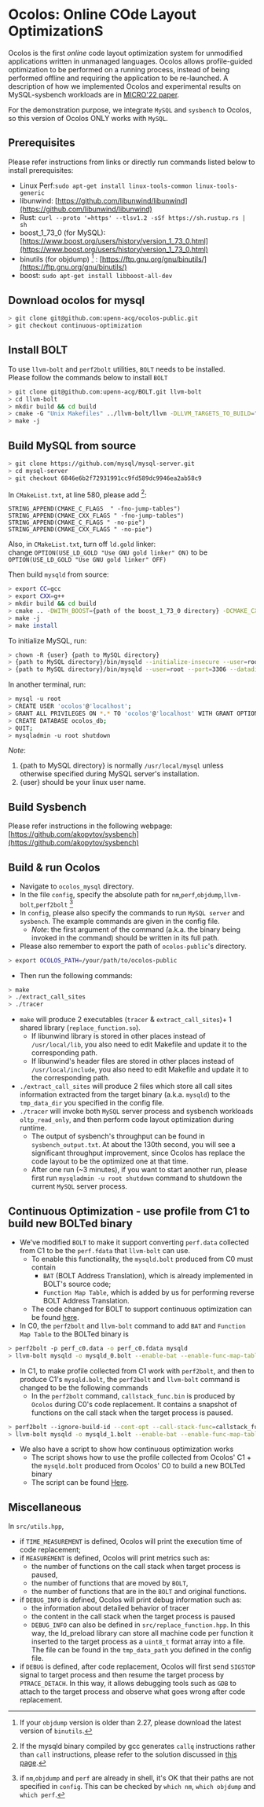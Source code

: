 # Ocolos: Online COde Layout OptimizationS
Ocolos is the first _online_ code layout optimization system for unmodified applications written in unmanaged languages. Ocolos allows profile-guided optimization to be performed on a running process, instead of being performed offline and requiring the application to be re-launched. A description of how we implemented Ocolos and experimental results on MySQL-sysbench workloads are in [MICRO'22 paper](https://ieeexplore.ieee.org/document/9923868).

For the demonstration purpose, we integrate `MySQL` and `sysbench` to Ocolos, so this version of Ocolos ONLY works with `MySQL`. 


## Prerequisites
Please refer instructions from links or directly run commands listed below to install prerequisites: 
- Linux Perf:`sudo apt-get install linux-tools-common linux-tools-generic` 
- libunwind: [https://github.com/libunwind/libunwind](https://github.com/libunwind/libunwind) 
- Rust: `curl --proto '=https' --tlsv1.2 -sSf https://sh.rustup.rs | sh` 
- boost_1_73_0 (for MySQL): [https://www.boost.org/users/history/version_1_73_0.html](https://www.boost.org/users/history/version_1_73_0.html) 
- binutils (for objdump) [^1] : [https://ftp.gnu.org/gnu/binutils/](https://ftp.gnu.org/gnu/binutils/) 
- boost: `sudo apt-get install libboost-all-dev` 
[^1]:If your `objdump` version is older than 2.27, please download the latest version of `binutils`.  

## Download ocolos for mysql
```bash
> git clone git@github.com:upenn-acg/ocolos-public.git
> git checkout continuous-optimization
```


## Install BOLT 
To use `llvm-bolt` and `perf2bolt` utilities, `BOLT` needs to be installed. \
Please follow the commands below to install `BOLT` 
```bash
> git clone git@github.com:upenn-acg/BOLT.git llvm-bolt
> cd llvm-bolt
> mkdir build && cd build
> cmake -G "Unix Makefiles" ../llvm-bolt/llvm -DLLVM_TARGETS_TO_BUILD="X86;AArch64" -DCMAKE_BUILD_TYPE=Release -DLLVM_ENABLE_ASSERTIONS=ON -DLLVM_ENABLE_PROJECTS="clang;lld;bolt"
> make -j
```


## Build MySQL from source 
```bash
> git clone https://github.com/mysql/mysql-server.git 
> cd mysql-server 
> git checkout 6846e6b2f72931991cc9fd589dc9946ea2ab58c9 
```
In `CMakeList.txt`, at line 580, please add [^2]: 
[^2]: If the mysqld binary compiled by gcc generates `callq` instructions rather than `call` instructions, please refer to the solution discussed in [this page](https://github.com/upenn-acg/ocolos-public/issues/1).

`STRING_APPEND(CMAKE_C_FLAGS  " -fno-jump-tables")` \
`STRING_APPEND(CMAKE_CXX_FLAGS " -fno-jump-tables")` \
`STRING_APPEND(CMAKE_C_FLAGS " -no-pie")` \
`STRING_APPEND(CMAKE_CXX_FLAGS " -no-pie")`

Also, in `CMakeList.txt`, turn off `ld.gold` linker: \
change `OPTION(USE_LD_GOLD "Use GNU gold linker" ON)` to be `OPTION(USE_LD_GOLD "Use GNU gold linker" OFF)`

Then build `mysqld` from source:
```bash
> export CC=gcc 
> export CXX=g++
> mkdir build && cd build 
> cmake .. -DWITH_BOOST={path of the boost_1_73_0 directory} -DCMAKE_CXX_LINK_FLAGS=-Wl,--emit-relocs -DCMAKE_C_LINK_FLAGS=-Wl,--emit-relocs -DBUILD_CONFIG=mysql_release 
> make -j
> make install
```


To initialize MySQL, run:
```bash
> chown -R {user} {path to MySQL directory}
> {path to MySQL directory}/bin/mysqld --initialize-insecure --user=root --datadir={your data dir path of MySQL} 
> {path to MySQL directory}/bin/mysqld --user=root --port=3306 --datadir={your data dir path of MySQL}
```
In another terminal, run:
```bash
> mysql -u root
> CREATE USER 'ocolos'@'localhost';
> GRANT ALL PRIVILEGES ON *.* TO 'ocolos'@'localhost' WITH GRANT OPTION;
> CREATE DATABASE ocolos_db;
> QUIT;
> mysqladmin -u root shutdown
```
_Note_: 
1. {path to MySQL directory} is normally `/usr/local/mysql` unless otherwise specified during MySQL server's installation.  
2. {user} should be your linux user name. 


## Build Sysbench 
Please refer instructions in the following webpage:\
[https://github.com/akopytov/sysbench](https://github.com/akopytov/sysbench) 


## Build & run Ocolos
- Navigate to `ocolos_mysql` directory.  
- In the file `config`, specify the absolute path for `nm`,`perf`,`objdump`,`llvm-bolt`,`perf2bolt` [^3]
   [^3]: if `nm`,`objdump` and `perf` are already in shell, it's OK that their paths are not specified in `config`. This can be checked by `which nm`, `which objdump` and `which perf`.
- In `config`, please also specify the commands to run `MySQL server` and `sysbench`. The example commands are given in the config file. 
   * _Note_: the first argument of the command (a.k.a. the binary being invoked in the command) should be written in its full path. 
- Please also remember to export the path of `ocolos-public`'s directory.
```bash
> export OCOLOS_PATH=/your/path/to/ocolos-public
```
- Then run the following commands:

```bash
> make
> ./extract_call_sites
> ./tracer

```
- `make` will produce 2 executables (`tracer` & `extract_call_sites`)+ 1 shared library (`replace_function.so`). 
   * If libunwind library is stored in other places instead of `/usr/local/lib`, you also need to edit Makefile and update it to the corresponding path.
   * If libunwind's header files are stored in other places instead of `/usr/local/include`, you also need to edit Makefile and update it to the corresponding path. 
- `./extract_call_sites` will produce 2 files which store all call sites information extracted from the target binary (a.k.a. `mysqld`) to the `tmp_data_dir` you specified in the config file. 
- `./tracer` will invoke both `MySQL` server process and sysbench workloads `oltp_read_only`, and then perform code layout optimization during runtime. 
   * The output of sysbench's throughput can be found in `sysbench_output.txt`. At about the 130th second, you will see a significant throughput improvement, since Ocolos has replace the code layout to be the optimized one at that time.
   * After one run (~3 minutes), if you want to start another run, please first run `mysqladmin -u root shutdown` command to shutdown the current `MySQL` server process. 


## Continuous Optimization - use profile from C1 to build new BOLTed binary
- We've modified `BOLT` to make it support converting `perf.data` collected from C1 to be the `perf.fdata` that `llvm-bolt` can use.
   * To enable this functionality, the `mysqld.bolt` produced from C0 must contain 
      + `BAT` (BOLT Address Translation), which is already implemented in BOLT's source code;
      + `Function Map Table`, which is added by us for performing reverse BOLT Address Translation.
   * The code changed for BOLT to support continuous optimization can be found [here](https://github.com/upenn-acg/BOLT).
- In C0, the `perf2bolt` and `llvm-bolt` command to add `BAT` and `Function Map Table` to the BOLTed binary is
```bash
> perf2bolt -p perf_c0.data -o perf_c0.fdata mysqld
> llvm-bolt mysqld -o mysqld_0.bolt --enable-bat --enable-func-map-table -data=perf_c0.fdata -reorder-blocks=cache+ -reorder-functions=hfsort
```
- In C1, to make profile collected from C1 work with `perf2bolt`, and then to produce C1's `mysqld.bolt`, the `perf2bolt` and `llvm-bolt` command is changed to be the following commands
   * In the `perf2bolt` command, `callstack_func.bin` is produced by `Ocolos` during C0's code replacement. It contains a snapshot of functions on the call stack when the target process is paused.
```bash
> perf2bolt --ignore-build-id --cont-opt --call-stack-func=callstack_func.bin -p perf_c1.data -o perf_c1.fdata mysqld_0.bolt
> llvm-bolt mysqld -o mysqld_1.bolt --enable-bat --enable-func-map-table -data=perf_c1.fdata -reorder-blocks=cache+ -reorder-functions=hfsort
```      
- We also have a script to show how continuous optimization works 
   * The script shows how to use the profile collected from Ocolos' C1 + the `mysqld.bolt` produced from Ocolos' C0 to build a new BOLTed binary
   * The script can be found [Here](https://github.com/upenn-acg/ocolos-public/blob/main/scripts/C1_BOLTed_performance_test.sh). 

## Miscellaneous
In `src/utils.hpp`,
- if `TIME_MEASUREMENT` is defined, Ocolos will print the execution time of code replacement;
- if `MEASUREMENT` is defined, Ocolos will print metrics such as:  
  * the number of functions on the call stack when target process is paused,
  * the number of functions that are moved by `BOLT`,
  * the number of functions that are in the `BOLT` and original functions.
- if `DEBUG_INFO` is defined, Ocolos will print debug information such as:
  * the information about detailed behavior of tracer
  * the content in the call stack when the target process is paused
  * `DEBUG_INFO` can also be defined in `src/replace_function.hpp`. In this way, the ld_preload library can store all machine code per function it inserted to the target process as a `uint8_t` format array into a file. The file can be found in the `tmp_data_path` you defined in the config file. 
- if `DEBUG` is defined, after code replacement, Ocolos will first send `SIGSTOP` signal to target process and then resume the target process by `PTRACE_DETACH`. In this way, it allows debugging tools such as `GDB` to attach to the target process and observe what goes wrong after code replacement.




